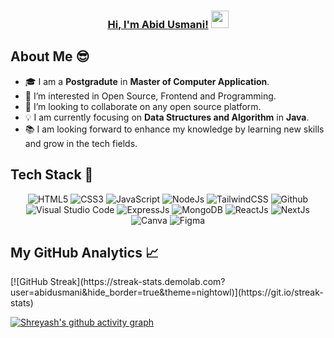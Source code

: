 <h3 align="center">
	<a href="http://www.instagram.com/abid_usmani_343">Hi, I'm Abid Usmani!</a>
  <img src="https://media.giphy.com/media/hvRJCLFzcasrR4ia7z/giphy.gif" width="28">
</h3>



## About Me 😎

- 🎓 I am a **Postgradute** in **Master of Computer Application**. <br>
- 👀 I’m interested in Open Source, Frontend and Programming.
- 💞️ I’m looking to collaborate on any open source platform.
- 💡 I am currently focusing on **Data Structures and Algorithm** in **Java**.<br>
- 📚 I am looking forward to enhance my knowledge by learning new skills and grow in the tech fields.


## Tech Stack 🥞

<p align="center">
<img alt="HTML5" src="https://img.shields.io/badge/html5-%23fca9ae.svg?style=for-the-badge&logo=html5&logoColor=140200"/>
<img alt="CSS3" src="https://img.shields.io/badge/css3-%23ffd2ce.svg?style=for-the-badge&logo=css3&logoColor=140200"/>
<img alt="JavaScript" src="https://img.shields.io/badge/javascript-%23e4626b.svg?style=for-the-badge&logo=javascript&logoColor=%23F7DF1E"/>
<img alt="NodeJs" src="https://img.shields.io/badge/node.js-%23f2ca61.svg?style=for-the-badge&logo=node.js&logoColor=%FFFFFF"/>
<img alt="TailwindCSS" src="https://img.shields.io/badge/tailwind css-%23fca9ae.svg?style=for-the-badge&logo=tailwind-css&logoColor=140200"/>
<!-- <img alt="Java" src="https://img.shields.io/badge/java-%23e4626b.svg?style=for-the-badge&logo=java&logoColor=140200"/> -->
<!-- <img alt="Python" src="https://img.shields.io/badge/python-%23fca9ae.svg?style=for-the-badge&logo=python&logoColor=140200"/> -->
<img alt="Github" src="https://img.shields.io/badge/github-%23e4626b.svg?style=for-the-badge&logo=github&logoColor=140200"/>
<img alt="Visual Studio Code" src="https://img.shields.io/badge/Visual Studio Code-f2ca61.svg?style=for-the-badge&logo=visual-studio-code&logoColor=140200"/>
<img alt="ExpressJs" src="https://img.shields.io/badge/express.js-%23ffd2ce.svg?style=for-the-badge&logo=express&logoColor=140200"/>
<img alt="MongoDB" src="https://img.shields.io/badge/mongodb-%23ffd2ce.svg?style=for-the-badge&logo=mongodb&logoColor=140200" />
<img alt="ReactJs" src="https://img.shields.io/badge/react-f2ca61.svg?style=for-the-badge&logo=react&logoColor=140200"/>
<img alt="NextJs" src="https://img.shields.io/badge/next.js-%23fca9ae.svg?style=for-the-badge&logo=next.js&logoColor=140200" />
<img alt="Canva" src="https://img.shields.io/badge/Canva-f2ca61.svg?style=for-the-badge&logo=canva&logoColor=140200"/>
<img alt="Figma" src="https://img.shields.io/badge/figma-%23e4626b.svg?style=for-the-badge&logo=figma&logoColor=140200" />
 </p>

## My GitHub Analytics 📈

<div>
[![GitHub Streak](https://streak-stats.demolab.com?user=abidusmani&hide_border=true&theme=nightowl)](https://git.io/streak-stats) 
</div>
<div>

[![Shreyash's github activity graph](https://github-readme-activity-graph.vercel.app/graph?username=abidusmani&hide_border=true&theme=nightowl)](https://github.com/abidusmani/github-readme-activity-graph)

</div>
